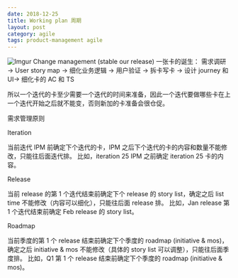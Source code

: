 ```yaml
---
date: 2018-12-25
title: Working plan 周期
layout: post
category: agile
tags: product-management agile
---
```


![Imgur](https://goooooouwa.fun:8143/static/images/r6VWImg.png)
Change management (stable our release)
一张卡的诞生：
需求调研 -> User story map -> 细化业务逻辑 -> 用户验证 -> 拆卡写卡 -> 设计 journey 和 UI-> 细化卡的 AC 和 TS

所以一个迭代的卡至少需要一个迭代的时间来准备，因此一个迭代要做哪些卡在上一个迭代开始之后就不能变，否则新加的卡准备会很仓促。

需求管理原则

Iteration

当前迭代 IPM 前确定下个迭代的卡，IPM 之后下个迭代的卡的内容和数量不能修改，只能往后面迭代排。
比如，iteration 25 IPM 之前确定 iteration 25 卡的内容。

Release

当前 release 的第 1 个迭代结束前确定下个 release 的 story list，确定之后 list time 不能修改（内容可以细化），只能往后面 release 排。
比如，Jan release 第 1 个迭代结束前确定 Feb release 的 story list。

Roadmap

当前季度的第 1 个 release 结束前确定下个季度的 roadmap (initiative & mos)，确定之后 initiative & mos 不能修改（具体的 story list 可以调整），只能往后面季度排。
比如，Q1 第 1 个 release 结束前确定下个季度的 roadmap (initiative & mos)。
